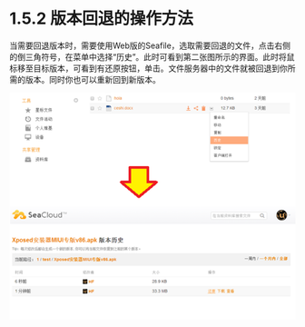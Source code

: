 # 1.5.2 版本回退的操作方法

当需要回退版本时，需要使用Web版的Seafile，选取需要回退的文件，点击右侧的倒三角符号，在菜单中选择“历史”。此时可看到第二张图所示的界面。此时将鼠标移至目标版本，可看到有还原按钮，单击。文件服务器中的文件就被回退到你所需的版本。同时你也可以重新回到新版本。

![](/assets/banben.png)

